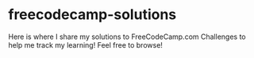 # freecodecamp-solutions
Here is where I share my solutions to FreeCodeCamp.com Challenges to help me track my learning!
Feel free to browse!

